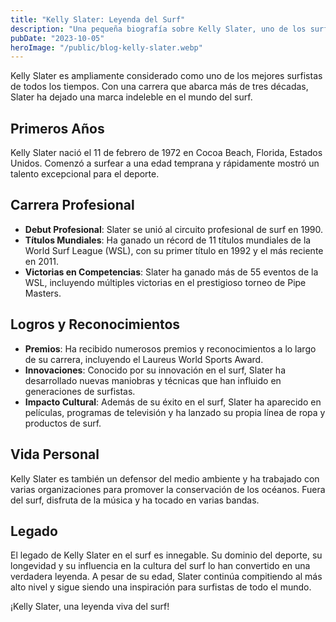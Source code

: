 ```yaml
---
title: "Kelly Slater: Leyenda del Surf"
description: "Una pequeña biografía sobre Kelly Slater, uno de los surfistas más grandes de todos los tiempos."
pubDate: "2023-10-05"
heroImage: "/public/blog-kelly-slater.webp"
---
```


<!-- # Kelly Slater: Leyenda del Surf -->

Kelly Slater es ampliamente considerado como uno de los mejores surfistas de todos los tiempos. Con una carrera que abarca más de tres décadas, Slater ha dejado una marca indeleble en el mundo del surf.

## Primeros Años

Kelly Slater nació el 11 de febrero de 1972 en Cocoa Beach, Florida, Estados Unidos. Comenzó a surfear a una edad temprana y rápidamente mostró un talento excepcional para el deporte.

## Carrera Profesional

- **Debut Profesional**: Slater se unió al circuito profesional de surf en 1990.
- **Títulos Mundiales**: Ha ganado un récord de 11 títulos mundiales de la World Surf League (WSL), con su primer título en 1992 y el más reciente en 2011.
- **Victorias en Competencias**: Slater ha ganado más de 55 eventos de la WSL, incluyendo múltiples victorias en el prestigioso torneo de Pipe Masters.

## Logros y Reconocimientos

- **Premios**: Ha recibido numerosos premios y reconocimientos a lo largo de su carrera, incluyendo el Laureus World Sports Award.
- **Innovaciones**: Conocido por su innovación en el surf, Slater ha desarrollado nuevas maniobras y técnicas que han influido en generaciones de surfistas.
- **Impacto Cultural**: Además de su éxito en el surf, Slater ha aparecido en películas, programas de televisión y ha lanzado su propia línea de ropa y productos de surf.

## Vida Personal

Kelly Slater es también un defensor del medio ambiente y ha trabajado con varias organizaciones para promover la conservación de los océanos. Fuera del surf, disfruta de la música y ha tocado en varias bandas.

## Legado

El legado de Kelly Slater en el surf es innegable. Su dominio del deporte, su longevidad y su influencia en la cultura del surf lo han convertido en una verdadera leyenda. A pesar de su edad, Slater continúa compitiendo al más alto nivel y sigue siendo una inspiración para surfistas de todo el mundo.

¡Kelly Slater, una leyenda viva del surf!
